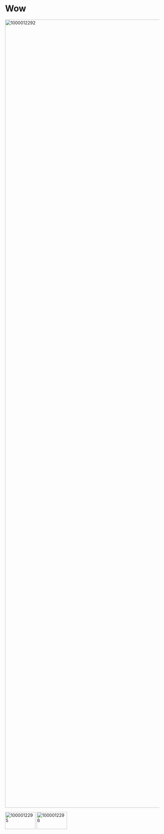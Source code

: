 # Wow


<img width="2434" height="2569" alt="1000012292" src="https://github.com/user-attachments/assets/e4f7a539-860a-4a05-9ac6-36a89540aa43" />

<img width="99" height="56" alt="1000012295" src="https://github.com/user-attachments/assets/0ce563db-4f36-456d-b753-85488ff4e1df" />     <img width="99" height="56" alt="1000012296" src="https://github.com/user-attachments/assets/8739007a-382a-4507-86a7-2e5852ab21e9" />

